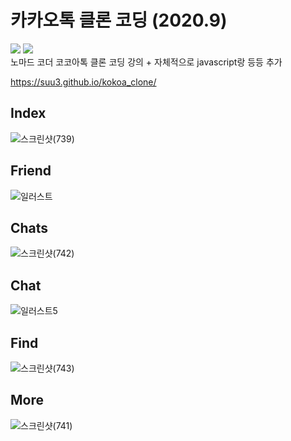# 카카오톡 클론 코딩 (2020.9)
<img src="https://img.shields.io/badge/HTML-E34F26?style=flat-square&logo=html5&logoColor=white"/> <img src="https://img.shields.io/badge/CSS-F7DF1E?style=flat-square&logo=css3&logoColor=white"/><br/>
노마드 코더 코코아톡 클론 코딩 강의 + 자체적으로 javascript랑 등등 추가

https://suu3.github.io/kokoa_clone/


## Index

![스크린샷(739)](https://user-images.githubusercontent.com/71166763/128250668-5137bb91-e941-4a50-992c-cb6130ba1ec7.png)

## Friend

![일러스트](https://user-images.githubusercontent.com/71166763/128251840-1d750f59-06cd-43cc-9dfd-474e442caf68.png)

## Chats

![스크린샷(742)](https://user-images.githubusercontent.com/71166763/128251252-f7f98377-fdaf-4fb0-9a6e-9640c96ca132.png)

## Chat

![일러스트5](https://user-images.githubusercontent.com/71166763/128250362-5d4449e0-1054-4274-9e31-17c55c6785cf.png)


## Find

![스크린샷(743)](https://user-images.githubusercontent.com/71166763/128251459-d33b87ee-5ca5-4079-91e5-a6168a18e8c5.png)

## More

![스크린샷(741)](https://user-images.githubusercontent.com/71166763/128250974-70df2f48-e3be-47fc-9623-36e074baf67f.png)

